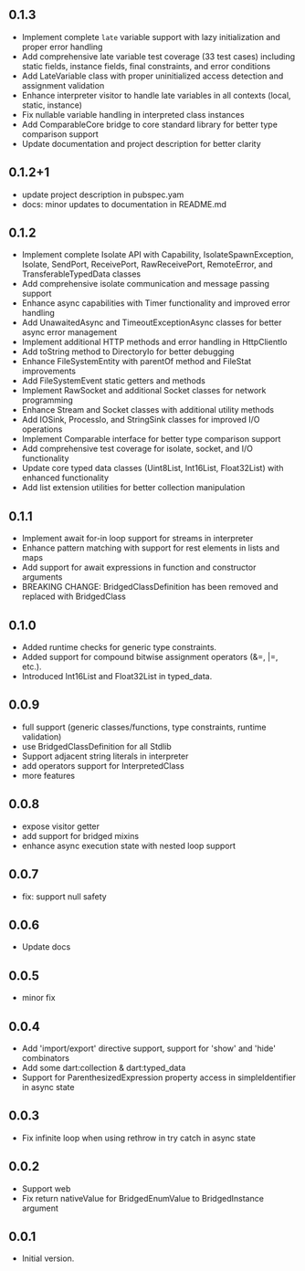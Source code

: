 ## 0.1.3
- Implement complete `late` variable support with lazy initialization and proper error handling
- Add comprehensive late variable test coverage (33 test cases) including static fields, instance fields, final constraints, and error conditions
- Add LateVariable class with proper uninitialized access detection and assignment validation
- Enhance interpreter visitor to handle late variables in all contexts (local, static, instance)
- Fix nullable variable handling in interpreted class instances
- Add ComparableCore bridge to core standard library for better type comparison support
- Update documentation and project description for better clarity

## 0.1.2+1
- update project description in pubspec.yam
- docs: minor updates to documentation in README.md

## 0.1.2
- Implement complete Isolate API with Capability, IsolateSpawnException, Isolate, SendPort, ReceivePort, RawReceivePort, RemoteError, and TransferableTypedData classes
- Add comprehensive isolate communication and message passing support
- Enhance async capabilities with Timer functionality and improved error handling
- Add UnawaitedAsync and TimeoutExceptionAsync classes for better async error management
- Implement additional HTTP methods and error handling in HttpClientIo
- Add toString method to DirectoryIo for better debugging
- Enhance FileSystemEntity with parentOf method and FileStat improvements
- Add FileSystemEvent static getters and methods
- Implement RawSocket and additional Socket classes for network programming
- Enhance Stream and Socket classes with additional utility methods
- Add IOSink, ProcessIo, and StringSink classes for improved I/O operations
- Implement Comparable interface for better type comparison support
- Add comprehensive test coverage for isolate, socket, and I/O functionality
- Update core typed data classes (Uint8List, Int16List, Float32List) with enhanced functionality
- Add list extension utilities for better collection manipulation

## 0.1.1
- Implement await for-in loop support for streams in interpreter
- Enhance pattern matching with support for rest elements in lists and maps
- Add support for await expressions in function and constructor arguments
- BREAKING CHANGE: BridgedClassDefinition has been removed and replaced with BridgedClass

## 0.1.0
- Added runtime checks for generic type constraints.
- Added support for compound bitwise assignment operators (&=, |=, etc.).
- Introduced Int16List and Float32List in typed_data.

## 0.0.9
- full support (generic classes/functions, type constraints, runtime validation)
- use BridgedClassDefinition for all Stdlib
- Support adjacent string literals in interpreter
- add operators support for InterpretedClass
- more features

## 0.0.8
- expose visitor getter
- add support for bridged mixins
- enhance async execution state with nested loop support 

## 0.0.7
- fix: support null safety

## 0.0.6
- Update docs

## 0.0.5
- minor fix

## 0.0.4
- Add 'import/export' directive support, support for 'show' and 'hide' combinators 
- Add some dart:collection & dart:typed_data
- Support for ParenthesizedExpression property access in simpleIdentifier in async state

## 0.0.3
- Fix infinite loop when using rethrow in try catch in async state

## 0.0.2
- Support web
- Fix return nativeValue for BridgedEnumValue to BridgedInstance argument

## 0.0.1

- Initial version.
